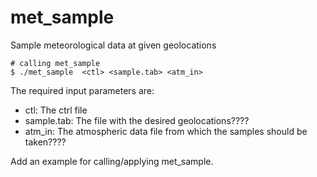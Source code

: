 # met_sample

Sample meteorological data at given geolocations 

```
# calling met_sample
$ ./met_sample  <ctl> <sample.tab> <atm_in>
```
The required input parameters are:
* ctl: The ctrl file
* sample.tab: The file with the desired geolocations????
* atm_in: The atmospheric data file from which the samples should be taken????

Add an example for  calling/applying met_sample.
